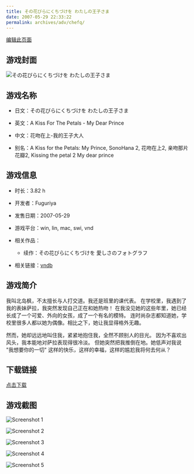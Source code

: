 ```yaml
---
title: その花びらにくちづけを わたしの王子さま
date: 2007-05-29 22:33:22
permalink: archives/adv/chefq/
---
```

[编辑此页面](https://github.com/ACG-3/ADV3-source/blob/main/source/_posts/My%20Dear%20Prince.md)

## 游戏封面

![その花びらにくちづけを わたしの王子さま](https://pan.timero.xyz/d/onedrive/img_lib_001/My%20Dear%20Prince_cover.avif)


## 游戏名称

- 日文：その花びらにくちづけを わたしの王子さま
- 英文：A Kiss For The Petals - My Dear Prince
- 中文：花吻在上-我的王子大人

- 别名：A Kiss for the Petals: My Prince, SonoHana 2, 花吻在上2, 亲吻那片花瓣2, Kissing the petal 2 My dear prince


## 游戏信息

- 时长：3.82 h
- 开发者：Fuguriya
- 发售日期：2007-05-29
- 游戏平台：win, lin, mac, swi, vnd
- 相关作品：
   - 续作：その花びらにくちづけを 愛しさのフォトグラフ

- 相关链接：[vndb](https://vndb.org/v922)


## 游戏简介

我叫北岛枫，不太擅长与人打交道。我还是班里的课代表。
在学校里，我遇到了我的表妹萨拉，我突然发现自己正在和她热吻！
在我没见她的这些年里，她已经长成了一个可爱、外向的女孩，成了一个有名的模特。
连时尚杂志都知道她，学校里很多人都以她为偶像。相比之下，她让我显得格外无趣。

然而，她却远远地叫住我，紧紧地抱住我，全然不顾别人的目光。
因为不喜欢出风头，我本能地对萨拉表现得很冷淡。
但她突然把我推倒在地。她低声对我说
"我想要你的一切"
这样的快乐，这样的幸福，这样的尴尬我将何去何从？




## 下载链接

[点击下载](https://pan.timero.xyz/onedrive/adv_lib_001/My%20Dear%20Prince)


## 游戏截图


![Screenshot 1](https://pan.timero.xyz/d/onedrive/img_lib_001/My%20Dear%20Prince_Screenshot_1.avif)

![Screenshot 2](https://pan.timero.xyz/d/onedrive/img_lib_001/My%20Dear%20Prince_Screenshot_2.avif)

![Screenshot 3](https://pan.timero.xyz/d/onedrive/img_lib_001/My%20Dear%20Prince_Screenshot_3.avif)

![Screenshot 4](https://pan.timero.xyz/d/onedrive/img_lib_001/My%20Dear%20Prince_Screenshot_4.avif)

![Screenshot 5](https://pan.timero.xyz/d/onedrive/img_lib_001/My%20Dear%20Prince_Screenshot_5.avif)

